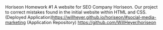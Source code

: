 Horiseon Homework #1
A website for SEO Company Horiseon. Our project to correct mistakes found in the initial website within HTML and CSS. 
(Deployed Application)https://willheyer.github.io/horiseon/#social-media-marketing
(Application Repository) https://github.com/WillHeyer/horiseon
